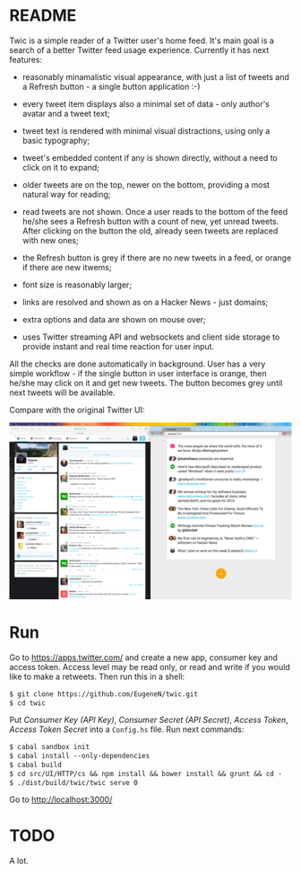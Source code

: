 # README #

Twic is a simple reader of a Twitter user's home feed. It's main goal is a search of a better Twitter feed usage experience. Currently it has next features:

- reasonably minamalistic visual appearance, with just a list of tweets and a Refresh button - a single button application :-)

- every tweet item displays also a minimal set of data - only author's avatar and a tweet text;

- tweet text is rendered with minimal visual distractions, using only a basic typography;

- tweet's embedded content if any is shown directly, without a need to click on it to expand;

- older tweets are on the top, newer on the bottom, providing a most natural way for reading;

- read tweets are not shown. Once a user reads to the bottom of the feed he/she sees a Refresh button with a count of new, yet unread tweets. After clicking on the button the old, already seen tweets are replaced with new ones;

- the Refresh button is grey if there are no new tweets in a feed, or orange if there are new itwems;

- font size is reasonably larger;

- links are resolved and shown as on a Hacker News - just domains;

- extra options and data are shown on mouse over;

- uses Twitter streaming API and websockets and client side storage to provide instant and real time reaction for user input.

All the checks are done automatically in background. User has a very simple workflow - if the single button in user interface is orange, then he/she may click on it and get new tweets. The button becomes grey until next tweets will be available.

Compare with the original Twitter UI:

<img src="res/compare.png" style="width: 600px;"/>

# Run

Go to https://apps.twitter.com/ and create a new app, consumer key and access token. Access level may be read only, or read and write if you would like to make a retweets. Then run this in a shell:

```
$ git clone https://github.com/EugeneN/twic.git
$ cd twic
```
Put *Consumer Key (API Key)*, *Consumer Secret (API Secret)*, *Access Token*, *Access Token Secret* into a `Config.hs` file. Run next commands:

```
$ cabal sandbox init
$ cabal install --only-dependencies
$ cabal build
$ cd src/UI/HTTP/cs && npm install && bower install && grunt && cd -
$ ./dist/build/twic/twic serve 0
```
Go to [http://localhost:3000/](http://localhost:3000/)

# TODO

A lot. 
